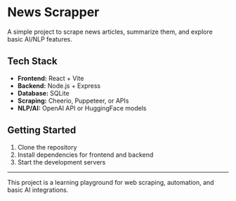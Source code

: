 # News Scrapper

A simple project to scrape news articles, summarize them, and explore basic AI/NLP features.

## Tech Stack

- **Frontend:** React + Vite
- **Backend:** Node.js + Express
- **Database:** SQLite
- **Scraping:** Cheerio, Puppeteer, or APIs
- **NLP/AI:** OpenAI API or HuggingFace models

## Getting Started

1. Clone the repository
2. Install dependencies for frontend and backend
3. Start the development servers

---

This project is a learning playground for web scraping, automation, and basic AI integrations.

